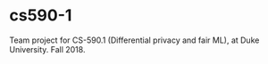 # cs590-1
Team project for CS-590.1 (Differential privacy and fair ML), at Duke University. Fall 2018.
